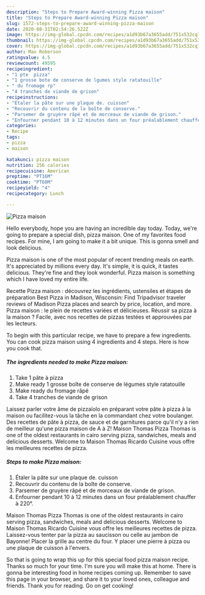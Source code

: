 ```yaml
---
description: "Steps to Prepare Award-winning Pizza maison"
title: "Steps to Prepare Award-winning Pizza maison"
slug: 1572-steps-to-prepare-award-winning-pizza-maison
date: 2020-08-31T02:54:26.522Z
image: https://img-global.cpcdn.com/recipes/a1d93b67a3655add/751x532cq70/pizza-maison-photo-principale-de-la-recette.jpg
thumbnail: https://img-global.cpcdn.com/recipes/a1d93b67a3655add/751x532cq70/pizza-maison-photo-principale-de-la-recette.jpg
cover: https://img-global.cpcdn.com/recipes/a1d93b67a3655add/751x532cq70/pizza-maison-photo-principale-de-la-recette.jpg
author: Max Roberson
ratingvalue: 4.5
reviewcount: 49595
recipeingredient:
- "1 pte  pizza"
- "1 grosse bote de conserve de lgumes style ratatouille"
- " du fromage rp"
- "4 tranches de viande de grison"
recipeinstructions:
- "Étaler la pâte sur une plaque de. cuisson"
- "Recouvrir du contenu de la boîte de conserve."
- "Parsemer de gruyère râpé et de morceaux de viande de grison."
- "Enfourner pendant 10 à 12 minutes dans un four préalablement chauffer à 220°."
categories:
- Recipe
tags:
- pizza
- maison

katakunci: pizza maison 
nutrition: 256 calories
recipecuisine: American
preptime: "PT16M"
cooktime: "PT60M"
recipeyield: "4"
recipecategory: Lunch

---
```



![Pizza maison](https://img-global.cpcdn.com/recipes/a1d93b67a3655add/751x532cq70/pizza-maison-photo-principale-de-la-recette.jpg)

Hello everybody, hope you are having an incredible day today. Today, we're going to prepare a special dish, pizza maison. One of my favorites food recipes. For mine, I am going to make it a bit unique. This is gonna smell and look delicious.

Pizza maison is one of the most popular of recent trending meals on earth. It's appreciated by millions every day. It's simple, it is quick, it tastes delicious. They're fine and they look wonderful. Pizza maison is something which I have loved my entire life.

Recette Pizza maison : découvrez les ingrédients, ustensiles et étapes de préparation Best Pizza in Madison, Wisconsin: Find Tripadvisor traveler reviews of Madison Pizza places and search by price, location, and more. Pizza maison : le plein de recettes variées et délicieuses. Réussir sa pizza à la maison ? Facile, avec nos recettes de pizzas testées et approuvées par les lecteurs.


To begin with this particular recipe, we have to prepare a few ingredients. You can cook pizza maison using 4 ingredients and 4 steps. Here is how you cook that.

<!--inarticleads1-->

##### The ingredients needed to make Pizza maison:

1. Take 1 pâte à pizza
1. Make ready 1 grosse boîte de conserve de légumes style ratatouille
1. Make ready  du fromage râpé
1. Take 4 tranches de viande de grison


Laissez parler votre âme de pizzaïolo en préparant votre pâte à pizza à la maison ou facilitez-vous la tâche en la commandant chez votre boulanger. Des recettes de pâte à pizza, de sauce et de garnitures parce qu&#39;il n&#39;y a rien de meilleur qu&#39;une pizza maison de A à Z! Maison Thomas Pizza Thomas is one of the oldest restaurants in cairo serving pizza, sandwiches, meals and delicious desserts. Welcome to Maison Thomas Ricardo Cuisine vous offre les meilleures recettes de pizza. 

<!--inarticleads2-->

##### Steps to make Pizza maison:

1. Étaler la pâte sur une plaque de. cuisson
1. Recouvrir du contenu de la boîte de conserve.
1. Parsemer de gruyère râpé et de morceaux de viande de grison.
1. Enfourner pendant 10 à 12 minutes dans un four préalablement chauffer à 220°.


Maison Thomas Pizza Thomas is one of the oldest restaurants in cairo serving pizza, sandwiches, meals and delicious desserts. Welcome to Maison Thomas Ricardo Cuisine vous offre les meilleures recettes de pizza. Laissez-vous tenter par la pizza au saucisson ou celle au jambon de Bayonne! Placer la grille au centre du four. Y placer une pierre à pizza ou une plaque de cuisson à l&#39;envers. 

So that is going to wrap this up for this special food pizza maison recipe. Thanks so much for your time. I'm sure you will make this at home. There is gonna be interesting food in home recipes coming up. Remember to save this page in your browser, and share it to your loved ones, colleague and friends. Thank you for reading. Go on get cooking!
